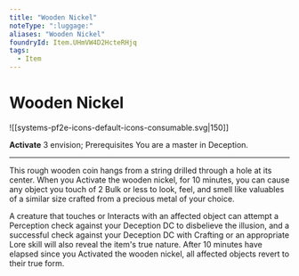 ```yaml
---
title: "Wooden Nickel"
noteType: ":luggage:"
aliases: "Wooden Nickel"
foundryId: Item.UHmVW4D2HcteRHjq
tags:
  - Item
---
```


# Wooden Nickel
![[systems-pf2e-icons-default-icons-consumable.svg|150]]

**Activate** 3 envision; Prerequisites You are a master in Deception.

* * *

This rough wooden coin hangs from a string drilled through a hole at its center. When you Activate the wooden nickel, for 10 minutes, you can cause any object you touch of 2 Bulk or less to look, feel, and smell like valuables of a similar size crafted from a precious metal of your choice.

A creature that touches or Interacts with an affected object can attempt a Perception check against your Deception DC to disbelieve the illusion, and a successful check against your Deception DC with Crafting or an appropriate Lore skill will also reveal the item's true nature. After 10 minutes have elapsed since you Activated the wooden nickel, all affected objects revert to their true form.
